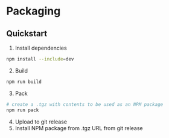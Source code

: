 # Packaging

## Quickstart

1. Install dependencies

```sh
npm install --include=dev
```

2. Build

```sh
npm run build
```

3. Pack

```sh
# create a .tgz with contents to be used as an NPM package
npm run pack
```

4. Upload to git release
5. Install NPM package from .tgz URL from git release
